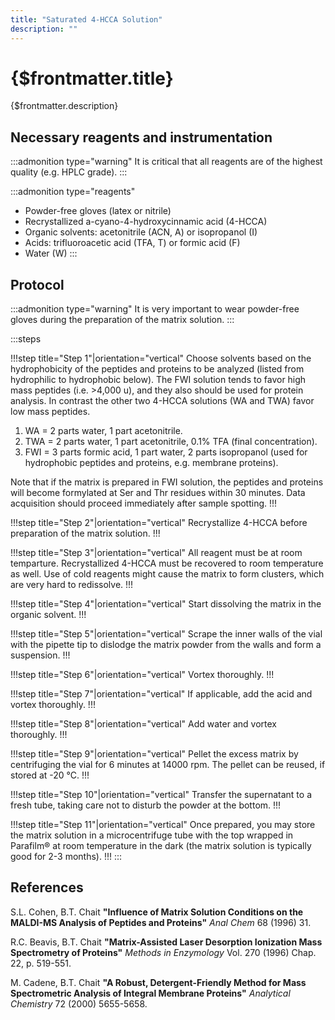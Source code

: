 ```yaml
---
title: "Saturated 4-HCCA Solution"
description: ""
---
```


# {$frontmatter.title}

{$frontmatter.description}

## Necessary reagents and instrumentation

:::admonition type="warning"
It is critical that all reagents are of the highest quality (e.g. HPLC grade).
:::

:::admonition type="reagents"

- Powder-free gloves (latex or nitrile)
- Recrystallized a-cyano-4-hydroxycinnamic acid (4-HCCA)
- Organic solvents: acetonitrile (ACN, A) or isopropanol (I)
- Acids: trifluoroacetic acid (TFA, T) or formic acid (F)
- Water (W)
:::

## Protocol

:::admonition type="warning"
It is very important to wear powder-free gloves during the preparation of the matrix solution.
:::

:::steps

!!!step title="Step 1"|orientation="vertical"
Choose solvents based on the hydrophobicity of the peptides and proteins to be analyzed (listed from hydrophilic to hydrophobic below). The FWI solution tends to favor high mass peptides (i.e. >4,000 u), and they also should be used for protein analysis. In contrast the other two 4-HCCA solutions (WA and TWA) favor low mass peptides.

1.  WA = 2 parts water, 1 part acetonitrile.
2.  TWA = 2 parts water, 1 part acetonitrile, 0.1% TFA (final concentration).
3.  FWI = 3 parts formic acid, 1 part water, 2 parts isopropanol (used for hydrophobic peptides and proteins, e.g. membrane proteins).

Note that if the matrix is prepared in FWI solution, the peptides and proteins will become formylated at Ser and Thr residues within 30 minutes. Data acquisition should proceed immediately after sample spotting.
!!!

!!!step title="Step 2"|orientation="vertical"
Recrystallize 4-HCCA before preparation of the matrix solution.
!!!

!!!step title="Step 3"|orientation="vertical"
All reagent must be at room temparture. Recrystallized 4-HCCA must be recovered to room temperature as well. Use of cold reagents might cause the matrix to form clusters, which are very hard to redissolve.
!!!

!!!step title="Step 4"|orientation="vertical"
Start dissolving the matrix in the organic solvent.
!!!

!!!step title="Step 5"|orientation="vertical"
Scrape the inner walls of the vial with the pipette tip to dislodge the matrix powder from the walls and form a suspension.
!!!

!!!step title="Step 6"|orientation="vertical"
Vortex thoroughly.
!!!

!!!step title="Step 7"|orientation="vertical"
If applicable, add the acid and vortex thoroughly.
!!!

!!!step title="Step 8"|orientation="vertical"
Add water and vortex thoroughly.
!!!

!!!step title="Step 9"|orientation="vertical"
Pellet the excess matrix by centrifuging the vial for 6 minutes at 14000 rpm. The pellet can be reused, if stored at -20 °C.
!!!

!!!step title="Step 10"|orientation="vertical"
Transfer the supernatant to a fresh tube, taking care not to disturb the powder at the bottom.
!!!

!!!step title="Step 11"|orientation="vertical"
Once prepared, you may store the matrix solution in a microcentrifuge tube with the top wrapped in Parafilm® at room temperature in the dark (the matrix solution is typically good for 2-3 months).
!!!
:::

## References

S.L. Cohen, B.T. Chait **"Influence of Matrix Solution Conditions on the MALDI-MS Analysis of Peptides and Proteins"** _Anal Chem_ 68 (1996) 31.

R.C. Beavis, B.T. Chait **"Matrix-Assisted Laser Desorption Ionization Mass Spectrometry of Proteins"** _Methods in Enzymology_ Vol. 270 (1996) Chap. 22, p. 519-551.

M. Cadene, B.T. Chait **"A Robust, Detergent-Friendly Method for Mass Spectrometric Analysis of Integral Membrane Proteins"** _Analytical Chemistry_ 72 (2000) 5655-5658.
